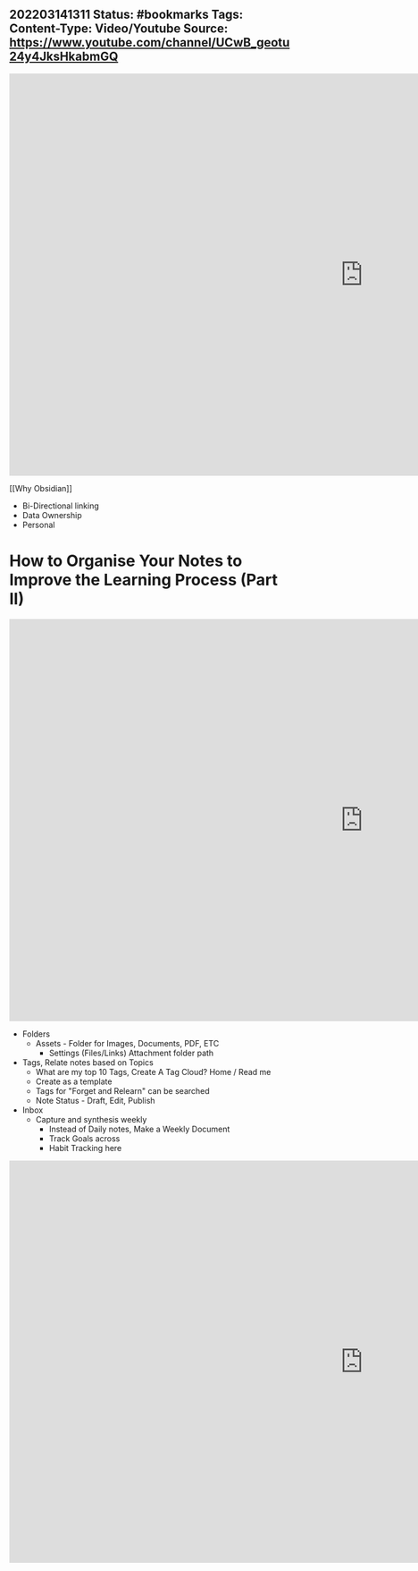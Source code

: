 202203141311
Status: #bookmarks
Tags:
Content-Type: Video/Youtube
Source: 	https://www.youtube.com/channel/UCwB_geotu24y4JksHkabmGQ
---

<iframe width="1266" height="719" src="https://www.youtube.com/embed/a0a98Ko8e3g" title="YouTube video player" frameborder="0" allow="accelerometer; autoplay; clipboard-write; encrypted-media; gyroscope; picture-in-picture" allowfullscreen></iframe>

[[Why Obsidian]]
- Bi-Directional linking
- Data Ownership
- Personal

# How to Organise Your Notes to Improve the Learning Process (Part II)

<iframe width="1266" height="719" src="https://www.youtube.com/embed/M7Iw7zmlY7A" title="YouTube video player" frameborder="0" allow="accelerometer; autoplay; clipboard-write; encrypted-media; gyroscope; picture-in-picture" allowfullscreen></iframe>

- Folders
	-	Assets - Folder for Images, Documents, PDF, ETC
		-	Settings (Files/Links) Attachment folder path
- Tags, Relate notes based on Topics
	- What are my top 10 Tags, Create A Tag Cloud? Home / Read me
	- Create as a template 
	- Tags for "Forget and Relearn" can be searched
	- Note Status - Draft, Edit, Publish
- Inbox
	- Capture and synthesis weekly
		- Instead of Daily notes, Make a Weekly Document
		- Track Goals across
		- Habit Tracking here

<iframe width="1266" height="719" src="https://www.youtube.com/embed/g-3v3rrHprM" title="YouTube video player" frameborder="0" allow="accelerometer; autoplay; clipboard-write; encrypted-media; gyroscope; picture-in-picture" allowfullscreen></iframe>

